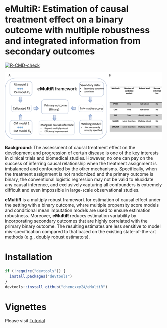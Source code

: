 # eMultiR: Estimation of causal treatment effect on a binary outcome with multiple robustness and integrated information from secondary outcomes
  <!-- badges: start -->
  [![R-CMD-check](https://github.com/chencxxy28/eMultiR/workflows/R-CMD-check/badge.svg)](https://github.com/chencxxy28/eMultiR/actions)
  <!-- badges: end -->

![](man/figures/workflow.png)

**Background**: The assessment of causal treatment effect on the development and progression of certain disease is one of the key interests in clinical trials and biomedical studies. However, no one can pay on the success of inferring causal relationship when the treatment assignment is imbalanced and confounded by the other mechanisms. Specifically, when the treatment assignment is not randomized and the primary outcome is binary, the conventional logistic regression may not be valid to elucidate any causal inference, and exclusively capturing all confounders is extremely difficult and even impossible in large-scale observational studies. 

**eMultiR** is a multiply robust framework for estimation of causal effect under the setting with a binary outcome, where multiple propensity score models and conditional mean imputation models are used to ensure estimation robustness. Moreover, **eMultiR** reduces estimation variability by incorporating secondary outcomes that are highly correlated with the primary binary outcome. The resulting estimates are less sensitive to model mis-specification compared to that based on the existing state-of-the-art methods (e.g., doubly robust estimators).

# Installation

``` r
if (!require("devtools")) {
  install.packages("devtools")
}
devtools::install_github("chencxxy28/eMultiR")
```

# Vignettes

Please visit [Tutorial](https://chencxxy28.github.io/eMultiR/articles/NAME-OF-VIGNETTE.html)

